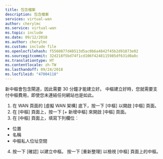 ```yaml
---
title: 包含檔案
description: 包含檔案
services: virtual-wan
author: cherylmc
ms.service: virtual-wan
ms.topic: include
ms.date: 09/12/2018
ms.author: cherylmc
ms.custom: include file
ms.openlocfilehash: f5560877d48513d5ac0b6a4842f45b2d91873e02
ms.sourcegitcommit: 32d218f5bd74f1cd106f4248115985df631d0a8c
ms.translationtype: HT
ms.contentlocale: zh-TW
ms.lasthandoff: 09/24/2018
ms.locfileid: "47004118"
---
```

新中樞會包含閘道，因此需要 30 分鐘才能建立好。 中樞建立好時，您就需要支付中樞費用，即使您未連結任何網站也是如此。 
1. 在 WAN 頁面的 [虛擬 WAN 架構] 底下，按一下 [中樞] 以開啟 [中樞] 頁面。
2. 在 [中樞] 頁面上，按一下 [+ 新增中樞] 來開啟 [中樞] 頁面。
3. 在 [中樞] 頁面上，填寫下列欄位︰

  * 位置
  * 名稱
  * 中樞私人位址空間
4. 按一下 [確認] 以建立中樞。 按一下 [重新整理] 以檢視 [中樞] 頁面上的中樞。